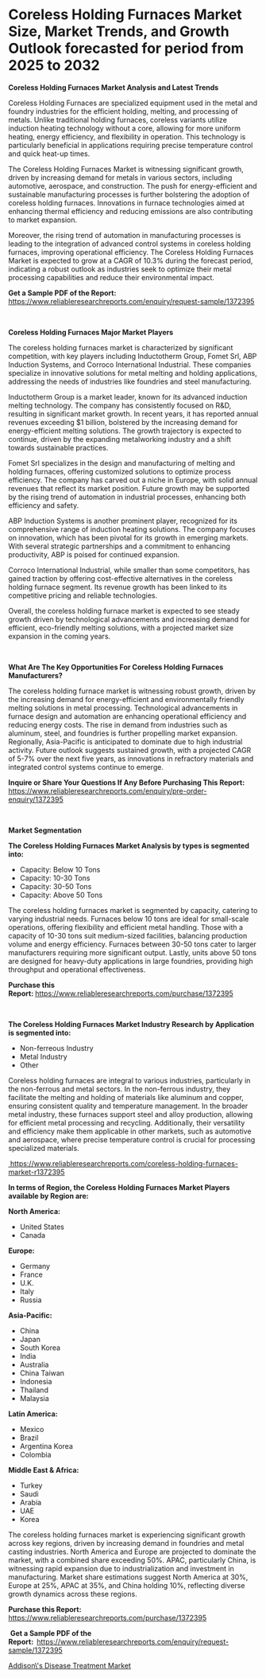 <p><h1>Coreless Holding Furnaces Market Size, Market Trends, and Growth Outlook forecasted for period from 2025 to 2032</h1></p><p><strong>Coreless Holding Furnaces Market Analysis and Latest Trends</strong></p>
<p><p>Coreless Holding Furnaces are specialized equipment used in the metal and foundry industries for the efficient holding, melting, and processing of metals. Unlike traditional holding furnaces, coreless variants utilize induction heating technology without a core, allowing for more uniform heating, energy efficiency, and flexibility in operation. This technology is particularly beneficial in applications requiring precise temperature control and quick heat-up times.</p><p>The Coreless Holding Furnaces Market is witnessing significant growth, driven by increasing demand for metals in various sectors, including automotive, aerospace, and construction. The push for energy-efficient and sustainable manufacturing processes is further bolstering the adoption of coreless holding furnaces. Innovations in furnace technologies aimed at enhancing thermal efficiency and reducing emissions are also contributing to market expansion.</p><p>Moreover, the rising trend of automation in manufacturing processes is leading to the integration of advanced control systems in coreless holding furnaces, improving operational efficiency. The Coreless Holding Furnaces Market is expected to grow at a CAGR of 10.3% during the forecast period, indicating a robust outlook as industries seek to optimize their metal processing capabilities and reduce their environmental impact.</p></p>
<p><strong>Get a Sample PDF of the Report:&nbsp;</strong> <a href="https://www.reliableresearchreports.com/enquiry/request-sample/1372395?utm_campaign=2245&utm_medium=2&utm_source=Github&utm_content=ia&utm_term=22032025&utm_id=coreless-holding-furnaces">https://www.reliableresearchreports.com/enquiry/request-sample/1372395</a></p>
<p>&nbsp;</p>
<p><strong>Coreless Holding Furnaces Major Market Players</strong></p>
<p><p>The coreless holding furnaces market is characterized by significant competition, with key players including Inductotherm Group, Fomet Srl, ABP Induction Systems, and Corroco International Industrial. These companies specialize in innovative solutions for metal melting and holding applications, addressing the needs of industries like foundries and steel manufacturing.</p><p>Inductotherm Group is a market leader, known for its advanced induction melting technology. The company has consistently focused on R&D, resulting in significant market growth. In recent years, it has reported annual revenues exceeding $1 billion, bolstered by the increasing demand for energy-efficient melting solutions. The growth trajectory is expected to continue, driven by the expanding metalworking industry and a shift towards sustainable practices.</p><p>Fomet Srl specializes in the design and manufacturing of melting and holding furnaces, offering customized solutions to optimize process efficiency. The company has carved out a niche in Europe, with solid annual revenues that reflect its market position. Future growth may be supported by the rising trend of automation in industrial processes, enhancing both efficiency and safety.</p><p>ABP Induction Systems is another prominent player, recognized for its comprehensive range of induction heating solutions. The company focuses on innovation, which has been pivotal for its growth in emerging markets. With several strategic partnerships and a commitment to enhancing productivity, ABP is poised for continued expansion.</p><p>Corroco International Industrial, while smaller than some competitors, has gained traction by offering cost-effective alternatives in the coreless holding furnace segment. Its revenue growth has been linked to its competitive pricing and reliable technologies.</p><p>Overall, the coreless holding furnace market is expected to see steady growth driven by technological advancements and increasing demand for efficient, eco-friendly melting solutions, with a projected market size expansion in the coming years.</p></p>
<p>&nbsp;</p>
<p><strong>What Are The Key Opportunities For Coreless Holding Furnaces Manufacturers?</strong></p>
<p><p>The coreless holding furnace market is witnessing robust growth, driven by the increasing demand for energy-efficient and environmentally friendly melting solutions in metal processing. Technological advancements in furnace design and automation are enhancing operational efficiency and reducing energy costs. The rise in demand from industries such as aluminum, steel, and foundries is further propelling market expansion. Regionally, Asia-Pacific is anticipated to dominate due to high industrial activity. Future outlook suggests sustained growth, with a projected CAGR of 5-7% over the next five years, as innovations in refractory materials and integrated control systems continue to emerge.</p></p>
<p><strong>Inquire or Share Your Questions If Any Before Purchasing This Report:</strong> <a href="https://www.reliableresearchreports.com/enquiry/pre-order-enquiry/1372395?utm_campaign=2245&utm_medium=2&utm_source=Github&utm_content=ia&utm_term=22032025&utm_id=coreless-holding-furnaces">https://www.reliableresearchreports.com/enquiry/pre-order-enquiry/1372395</a></p>
<p>&nbsp;</p>
<p><strong>Market Segmentation</strong></p>
<p><strong>The Coreless Holding Furnaces Market Analysis by types is segmented into:</strong></p>
<p><ul><li>Capacity: Below 10 Tons</li><li>Capacity: 10-30 Tons</li><li>Capacity: 30-50 Tons</li><li>Capacity: Above 50 Tons</li></ul></p>
<p><p>The coreless holding furnaces market is segmented by capacity, catering to varying industrial needs. Furnaces below 10 tons are ideal for small-scale operations, offering flexibility and efficient metal handling. Those with a capacity of 10-30 tons suit medium-sized facilities, balancing production volume and energy efficiency. Furnaces between 30-50 tons cater to larger manufacturers requiring more significant output. Lastly, units above 50 tons are designed for heavy-duty applications in large foundries, providing high throughput and operational effectiveness.</p></p>
<p><strong>Purchase this Report:&nbsp;</strong><a href="https://www.reliableresearchreports.com/purchase/1372395?utm_campaign=2245&utm_medium=2&utm_source=Github&utm_content=ia&utm_term=22032025&utm_id=coreless-holding-furnaces">https://www.reliableresearchreports.com/purchase/1372395</a></p>
<p>&nbsp;</p>
<p><strong>The Coreless Holding Furnaces Market Industry Research by Application is segmented into:</strong></p>
<p><ul><li>Non-ferreous Industry</li><li>Metal Industry</li><li>Other</li></ul></p>
<p><p>Coreless holding furnaces are integral to various industries, particularly in the non-ferrous and metal sectors. In the non-ferrous industry, they facilitate the melting and holding of materials like aluminum and copper, ensuring consistent quality and temperature management. In the broader metal industry, these furnaces support steel and alloy production, allowing for efficient metal processing and recycling. Additionally, their versatility and efficiency make them applicable in other markets, such as automotive and aerospace, where precise temperature control is crucial for processing specialized materials.</p></p>
<p><a href="https://www.reliableresearchreports.com/coreless-holding-furnaces-market-r1372395?utm_campaign=2245&utm_medium=2&utm_source=Github&utm_content=ia&utm_term=22032025&utm_id=coreless-holding-furnaces">&nbsp;https://www.reliableresearchreports.com/coreless-holding-furnaces-market-r1372395</a></p>
<p><strong>In terms of Region, the Coreless Holding Furnaces Market Players available by Region are:</strong></p>
<p>
    <p> <strong> North America: </strong>
        <ul>
            <li>United States</li>
            <li>Canada</li>
        </ul>
        </p> 
    <p> <strong> Europe: </strong>
        <ul>
            <li>Germany</li>
            <li>France</li>
            <li>U.K.</li>
            <li>Italy</li>
            <li>Russia</li>
        </ul>
        </p> 
    <p> <strong> Asia-Pacific: </strong>
        <ul>
            <li>China</li>
            <li>Japan</li>
            <li>South Korea</li>
            <li>India</li>
            <li>Australia</li>
            <li>China Taiwan</li>
            <li>Indonesia</li>
            <li>Thailand</li>
            <li>Malaysia</li>
        </ul>
        </p> 
    <p> <strong> Latin America: </strong>
        <ul>
            <li>Mexico</li>
            <li>Brazil</li>
            <li>Argentina Korea</li>
            <li>Colombia</li>
        </ul>
        </p> 
    <p> <strong> Middle East & Africa: </strong>
        <ul>
            <li>Turkey</li>
            <li>Saudi</li>
            <li>Arabia</li>
            <li>UAE</li>
            <li>Korea</li>
        </ul>
    </p>
    </p>
<p><p>The coreless holding furnaces market is experiencing significant growth across key regions, driven by increasing demand in foundries and metal casting industries. North America and Europe are projected to dominate the market, with a combined share exceeding 50%. APAC, particularly China, is witnessing rapid expansion due to industrialization and investment in manufacturing. Market share estimations suggest North America at 30%, Europe at 25%, APAC at 35%, and China holding 10%, reflecting diverse growth dynamics across these regions.</p></p>
<p><strong>Purchase this Report: </strong><a href="https://www.reliableresearchreports.com/purchase/1372395?utm_campaign=2245&utm_medium=2&utm_source=Github&utm_content=ia&utm_term=22032025&utm_id=coreless-holding-furnaces">https://www.reliableresearchreports.com/purchase/1372395</a></p>
<p>&nbsp;<strong>Get a Sample PDF of the Report:&nbsp;&nbsp;</strong><a href="https://www.reliableresearchreports.com/enquiry/request-sample/1372395?utm_campaign=2245&utm_medium=2&utm_source=Github&utm_content=ia&utm_term=22032025&utm_id=coreless-holding-furnaces">https://www.reliableresearchreports.com/enquiry/request-sample/1372395</a></p>
<p><strong></strong></p>
<p><p><a href="https://github.com/LilianFaulkner65/Market-Research-Report-List-2/blob/main/addisons-disease-treatment-market.md?utm_campaign=2245&utm_medium=2&utm_source=Github&utm_content=ia&utm_term=22032025&utm_id=coreless-holding-furnaces">Addison\'s Disease Treatment Market</a></p></p>